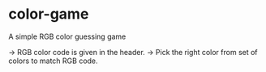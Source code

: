 # color-game
A simple RGB color guessing game

-> RGB color code is given in the header.
-> Pick the right color from set of colors to match RGB code.
